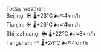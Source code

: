 Today weather:  
Beijing: ☀️   🌡️+23°C 🌬️↖4km/h  
Tianjin: ☀️   🌡️+26°C 🌬️↙4km/h  
Shijiazhuang: 🌦   🌡️+22°C 🌬️↘8km/h  
Tangshan: ⛅️  🌡️+24°C 🌬️↖4km/h  
